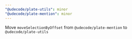 ```yaml
---
"@udecode/plate-utils": minor
"@udecode/plate-mention": minor
---
```


Move `moveSelectionByOffset` from `@udecode/plate-mention` to `@udecode/plate-utils`
